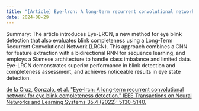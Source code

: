 ```yaml
---
title: "[Article] Eye-lrcn: A long-term recurrent convolutional network for eye blink completeness detection. IEEE Transactions on Neural Networks and Learning Systems."
date: 2024-08-29
---
```


Summary: The article introduces Eye-LRCN, a new method for eye blink detection that also evaluates blink completeness using a Long-Term Recurrent Convolutional Network (LRCN). This approach combines a CNN for feature extraction with a bidirectional RNN for sequence learning, and employs a Siamese architecture to handle class imbalance and limited data. Eye-LRCN demonstrates superior performance in blink detection and completeness assessment, and achieves noticeable results in eye state detection.

[de la Cruz, Gonzalo, et al. "Eye-lrcn: A long-term recurrent convolutional network for eye blink completeness detection." IEEE Transactions on Neural Networks and Learning Systems 35.4 (2022): 5130-5140.]([https://www.sciencedirect.com/science/article/pii/S0896627323003082](https://bspl.korea.ac.kr/Board/Members_Only/Lab_Seminar/JJS/JJS_lab_seminar_24Aug28.pdf))
